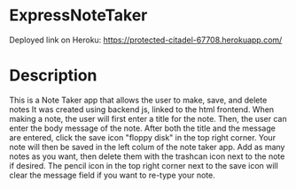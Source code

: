 # ExpressNoteTaker

Deployed link on Heroku: https://protected-citadel-67708.herokuapp.com/

# Description

This is a Note Taker app that allows the user to make, save, and delete notes It was created using backend js, linked to the html frontend. When making a note, the user will first enter a title for the note.  Then, the user can enter the body message of the note. After both the title and the message are entered, click the save icon "floppy disk" in the top right corner.  Your note will then be saved in the left colum of the note taker app. Add as many notes as you want, then delete them with the trashcan icon next to the note if desired.  The pencil icon in the top right corner next to the save icon will clear the message field if you want to re-type your note.


